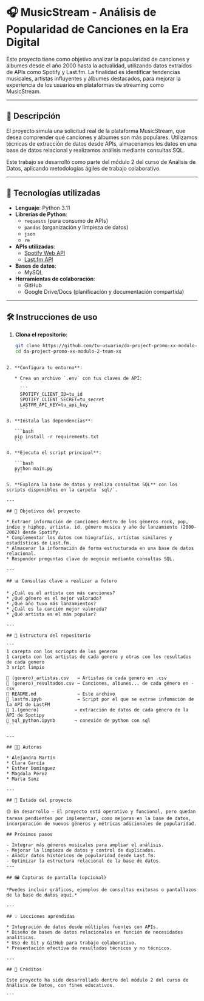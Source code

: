 # 🎧 MusicStream - Análisis de Popularidad de Canciones en la Era Digital

Este proyecto tiene como objetivo analizar la popularidad de canciones y álbumes desde el año 2000 hasta la actualidad, utilizando datos extraídos de APIs como Spotify y Last.fm. La finalidad es identificar tendencias musicales, artistas influyentes y álbumes destacados, para mejorar la experiencia de los usuarios en plataformas de streaming como MusicStream.

---

## 📌 Descripción

El proyecto simula una solicitud real de la plataforma MusicStream, que desea comprender qué canciones y álbumes son más populares. Utilizamos técnicas de extracción de datos desde APIs, almacenamos los datos en una base de datos relacional y realizamos análisis mediante consultas SQL.

Este trabajo se desarrolló como parte del módulo 2 del curso de Análisis de Datos, aplicando metodologías ágiles de trabajo colaborativo.

---

## 🚀 Tecnologías utilizadas

- **Lenguaje**: Python 3.11
- **Librerías de Python**:
  - `requests` (para consumo de APIs)
  - `pandas` (organización y limpieza de datos)
  - `json`
  - `re`
- **APIs utilizadas**:
  - [Spotify Web API](https://developer.spotify.com/documentation/web-api)
  - [Last.fm API](https://www.last.fm/api)
- **Bases de datos**:
  - MySQL
- **Herramientas de colaboración**:
  - GitHub
  - Google Drive/Docs (planificación y documentación compartida)

---

## 🛠️ Instrucciones de uso

1. **Clona el repositorio**:

   ```bash
   git clone https://github.com/tu-usuario/da-project-promo-xx-modulo-2-team-xx.git
   cd da-project-promo-xx-modulo-2-team-xx
````

2. **Configura tu entorno**:

   * Crea un archivo `.env` con tus claves de API:

     ```
     SPOTIFY_CLIENT_ID=tu_id
     SPOTIFY_CLIENT_SECRET=tu_secret
     LASTFM_API_KEY=tu_api_key
     ```

3. **Instala las dependencias**:

   ```bash
   pip install -r requirements.txt
   ```

4. **Ejecuta el script principal**:

   ```bash
   python main.py
   ```

5. **Explora la base de datos y realiza consultas SQL** con los scripts disponibles en la carpeta `sql/`.

---

## 🎯 Objetivos del proyecto

* Extraer información de canciones dentro de los géneros rock, pop, indie y hiphop, artista, id, género musica y año de lanzamiento (2000-2002) desde Spotify.
* Complementar los datos con biografías, artistas similares y estadísticas de Last.fm.
* Almacenar la información de forma estructurada en una base de datos relacional.
* Responder preguntas clave de negocio mediante consultas SQL.

---

## 📊 Consultas clave a realizar a futuro

* ¿Cuál es el artista con más canciones?
* ¿Qué género es el mejor valorado?
* ¿Qué año tuvo más lanzamientos?
* ¿Cuál es la canción mejor valorada?
* ¿Qué artista es el más popular?

---

## 📂 Estructura del repositorio

```
1 carepta con los scriopts de los generos
1 carpeta con los artistas de cada genero y otras con los resultados de cada genero 
3 sript limpio

📄 (genero)_artistas.csv   → Artistas de cada genero en .csv
📄 (genero)_resultados.csv → Canciones, albunes... de cada género en -csv
📄 README.md               → Este archivo
📄 lastfm.ipyb             → Script por el que se extrae infomación de la API de LastFM
📄 1.(genero)             → extracción de datos de cada género de la API de Spotipy
📄 sql_python.ipynb       → conexión de python con sql
```

---

## 👩‍💻 Autoras

* Alejandra Martín
* Clara García
* Esther Domínguez
* Magdala Pérez
* Marta Sanz

---

## 📅 Estado del proyecto

🟡 En desarrollo – El proyecto está operativo y funcional, pero quedan tareas pendientes por implementar, como mejoras en la base de datos, incorporación de nuevos géneros y métricas adicionales de popularidad.

## Próximos pasos

- Integrar más géneros musicales para ampliar el análisis.
- Mejorar la limpieza de datos y control de duplicados.
- Añadir datos históricos de popularidad desde Last.fm.
- Optimizar la estructura relacional de la base de datos.
---

## 🖼️ Capturas de pantalla (opcional)

*Puedes incluir gráficos, ejemplos de consultas exitosas o pantallazos de la base de datos aquí.*

---

## 💡 Lecciones aprendidas

* Integración de datos desde múltiples fuentes con APIs.
* Diseño de bases de datos relacionales en función de necesidades analíticas.
* Uso de Git y GitHub para trabajo colaborativo.
* Presentación efectiva de resultados técnicos y no técnicos.

---

## 📢 Créditos

Este proyecto ha sido desarrollado dentro del módulo 2 del curso de Análisis de Datos, con fines educativos.

```
